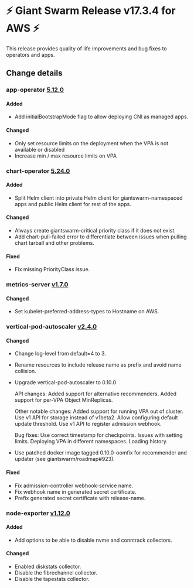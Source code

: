 # :zap: Giant Swarm Release v17.3.4 for AWS :zap:

This release provides quality of life improvements and bug fixes to operators and apps.

## Change details


### app-operator [5.12.0](https://github.com/giantswarm/app-operator/releases/tag/v5.12.0)

#### Added
- Add initialBootstrapMode flag to allow deploying CNI as managed apps.

#### Changed
- Only set resource limits on the deployment when the VPA is not available or disabled
- Increase min / max resource limits on VPA


### chart-operator [5.24.0](https://github.com/giantswarm/chart-operator/releases/tag/v2.24.0)

#### Added
- Split Helm client into private Helm client for giantswarm-namespaced apps and public Helm client for rest of the apps.

#### Changed
- Always create giantswarm-critical priority class if it does not exist.
- Add chart-pull-failed error to differentiate between issues when pulling chart tarball and other problems.

#### Fixed
- Fix missing PriorityClass issue.


### metrics-server [v1.7.0](https://github.com/giantswarm/metrics-server-app/releases/tag/v1.7.0)

#### Changed
- Set kubelet-preferred-address-types to Hostname on AWS.


### vertical-pod-autoscaler [v2.4.0](https://github.com/giantswarm/vertical-pod-autoscaler-app/releases/tag/v2.4.0)

#### Changed
- Change log-level from default=4 to 3.
- Rename resources to include release name as prefix and avoid name collision.
- Upgrade vertical-pod-autoscaler to 0.10.0

    API changes:
    Added support for alternative recommenders.
    Added support for per-VPA Object MinReplicas.
    
    Other notable changes:
    Added support for running VPA out of cluster.
    Use v1 API for storage instead of v1beta2.
    Allow configuring default update threshold.
    Use v1 API to register admission webhook.
    
    Bug fixes:
    Use correct timestamp for checkpoints.
    Issues with setting limits.
    Deploying VPA in different namespaces.
    Loading history.

- Use patched docker image tagged 0.10.0-oomfix for recommender and updater (see giantswarm/roadmap#923).

#### Fixed
- Fix admission-controller webhook-service name.
- Fix webhook name in generated secret certificate.
- Prefix generated secret certificate with release-name.


### node-exporter [v1.12.0](https://github.com/giantswarm/node-exporter-app/releases/tag/v1.12.0)

#### Added
- Add options to be able to disable nvme and conntrack collectors.

#### Changed
- Enabled diskstats collector.
- Disable the fibrechannel collector.
- Disable the tapestats collector.
